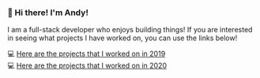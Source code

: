### 👋 Hi there!  I'm Andy!
I am a full-stack developer who enjoys building things! If you are interested in seeing what projects I have worked on, you can use the links below!


💻 [Here are the projects that I worked on in 2019](https://andytruongcs.medium.com/my-developer-journey-2019-7c56b874eb07)
<br>
💻 [Here are the projects that I worked on in 2020](https://andytruongcs.medium.com/my-developer-journey-2020-c8bea22cb231)
